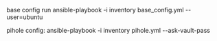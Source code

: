 
base config run 
ansible-playbook -i inventory base_config.yml --user=ubuntu


pihole config:
ansible-playbook -i inventory pihole.yml --ask-vault-pass